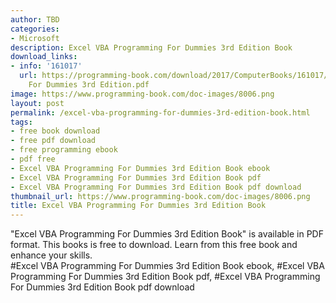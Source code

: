 ```yaml
---
author: TBD
categories:
- Microsoft
description: Excel VBA Programming For Dummies 3rd Edition Book
download_links:
- info: '161017'
  url: https://programming-book.com/download/2017/ComputerBooks/161017/Excel VBA Programming
    For Dummies 3rd Edition.pdf
image: https://www.programming-book.com/doc-images/8006.png
layout: post
permalink: /excel-vba-programming-for-dummies-3rd-edition-book.html
tags:
- free book download
- free pdf download
- free programming ebook
- pdf free
- Excel VBA Programming For Dummies 3rd Edition Book ebook
- Excel VBA Programming For Dummies 3rd Edition Book pdf
- Excel VBA Programming For Dummies 3rd Edition Book pdf download
thumbnail_url: https://www.programming-book.com/doc-images/8006.png
title: Excel VBA Programming For Dummies 3rd Edition Book
---
```


 
<div class="item-desc text-justify">
  "Excel VBA Programming For Dummies 3rd Edition Book" is available in PDF format. This books is free to download. Learn from this free book and enhance your skills.
  <br>
  #Excel VBA Programming For Dummies 3rd Edition Book ebook, #Excel VBA Programming For Dummies 3rd Edition Book pdf, #Excel VBA Programming For Dummies 3rd Edition Book pdf download
</div>